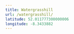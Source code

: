 ```yaml
---
title: Watergrasshill
url: /watergrasshill/
latitude: 52.011777300000006
longitude: -8.3433882
---
```

